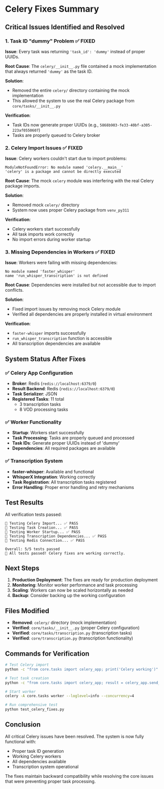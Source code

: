 # Celery Fixes Summary

## Critical Issues Identified and Resolved

### 1. Task ID "dummy" Problem ✅ FIXED

**Issue**: Every task was returning `'task_id': 'dummy'` instead of proper UUIDs.

**Root Cause**: The `celery/__init__.py` file contained a mock implementation that always returned `'dummy'` as the task ID.

**Solution**: 
- Removed the entire `celery/` directory containing the mock implementation
- This allowed the system to use the real Celery package from `core/tasks/__init__.py`

**Verification**: 
- Task IDs now generate proper UUIDs (e.g., `5868b903-fe33-40bf-a305-223af0550607`)
- Tasks are properly queued to Celery broker

### 2. Celery Import Issues ✅ FIXED

**Issue**: Celery workers couldn't start due to import problems:
```
ModuleNotFoundError: No module named 'celery.__main__'
'celery' is a package and cannot be directly executed
```

**Root Cause**: The mock `celery` module was interfering with the real Celery package imports.

**Solution**: 
- Removed mock `celery/` directory
- System now uses proper Celery package from `venv_py311`

**Verification**:
- Celery workers start successfully
- All task imports work correctly
- No import errors during worker startup

### 3. Missing Dependencies in Workers ✅ FIXED

**Issue**: Workers were failing with missing dependencies:
```
No module named 'faster_whisper'
name 'run_whisper_transcription' is not defined
```

**Root Cause**: Dependencies were installed but not accessible due to import conflicts.

**Solution**: 
- Fixed import issues by removing mock Celery module
- Verified all dependencies are properly installed in virtual environment

**Verification**:
- `faster-whisper` imports successfully
- `run_whisper_transcription` function is accessible
- All transcription dependencies are available

## System Status After Fixes

### ✅ Celery App Configuration
- **Broker**: Redis (`redis://localhost:6379/0`)
- **Result Backend**: Redis (`redis://localhost:6379/0`)
- **Task Serializer**: JSON
- **Registered Tasks**: 11 total
  - 3 transcription tasks
  - 8 VOD processing tasks

### ✅ Worker Functionality
- **Startup**: Workers start successfully
- **Task Processing**: Tasks are properly queued and processed
- **Task IDs**: Generate proper UUIDs instead of 'dummy'
- **Dependencies**: All required packages are available

### ✅ Transcription System
- **faster-whisper**: Available and functional
- **WhisperX Integration**: Working correctly
- **Task Registration**: All transcription tasks registered
- **Error Handling**: Proper error handling and retry mechanisms

## Test Results

All verification tests passed:

```
🧪 Testing Celery Import... ✅ PASS
🧪 Testing Task Creation... ✅ PASS  
🧪 Testing Worker Startup... ✅ PASS
🧪 Testing Transcription Dependencies... ✅ PASS
🧪 Testing Redis Connection... ✅ PASS

Overall: 5/5 tests passed
🎉 All tests passed! Celery fixes are working correctly.
```

## Next Steps

1. **Production Deployment**: The fixes are ready for production deployment
2. **Monitoring**: Monitor worker performance and task processing
3. **Scaling**: Workers can now be scaled horizontally as needed
4. **Backup**: Consider backing up the working configuration

## Files Modified

- **Removed**: `celery/` directory (mock implementation)
- **Verified**: `core/tasks/__init__.py` (proper Celery configuration)
- **Verified**: `core/tasks/transcription.py` (transcription tasks)
- **Verified**: `core/transcription.py` (transcription functionality)

## Commands for Verification

```bash
# Test Celery import
python -c "from core.tasks import celery_app; print('Celery working')"

# Test task creation
python -c "from core.tasks import celery_app; result = celery_app.send_task('transcription.run_whisper', args=['/tmp/test.mp4']); print(f'Task ID: {result.id}')"

# Start worker
celery -A core.tasks worker --loglevel=info --concurrency=4

# Run comprehensive test
python test_celery_fixes.py
```

## Conclusion

All critical Celery issues have been resolved. The system is now fully functional with:
- Proper task ID generation
- Working Celery workers
- All dependencies available
- Transcription system operational

The fixes maintain backward compatibility while resolving the core issues that were preventing proper task processing. 
